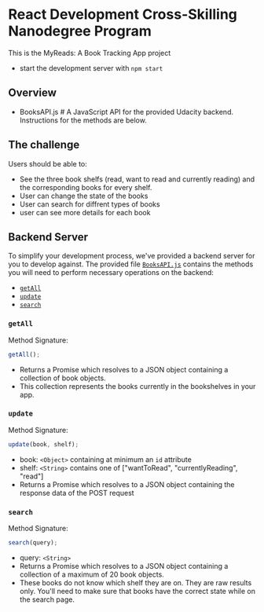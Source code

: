 # React Development Cross-Skilling Nanodegree Program

This is the MyReads: A Book Tracking App project

- start the development server with `npm start`

## Overview

- BooksAPI.js # A JavaScript API for the provided Udacity backend. Instructions for the methods are below.

## The challenge

Users should be able to:

- See the three book shelfs (read, want to read and currently reading) and the corresponding books for every shelf.
- User can change the state of the books
- User can search for diffrent types of books
- user can see more details for each book

## Backend Server

To simplify your development process, we've provided a backend server for you to develop against. The provided file [`BooksAPI.js`](src/BooksAPI.js) contains the methods you will need to perform necessary operations on the backend:

- [`getAll`](#getall)
- [`update`](#update)
- [`search`](#search)

### `getAll`

Method Signature:

```js
getAll();
```

- Returns a Promise which resolves to a JSON object containing a collection of book objects.
- This collection represents the books currently in the bookshelves in your app.

### `update`

Method Signature:

```js
update(book, shelf);
```

- book: `<Object>` containing at minimum an `id` attribute
- shelf: `<String>` contains one of ["wantToRead", "currentlyReading", "read"]
- Returns a Promise which resolves to a JSON object containing the response data of the POST request

### `search`

Method Signature:

```js
search(query);
```

- query: `<String>`
- Returns a Promise which resolves to a JSON object containing a collection of a maximum of 20 book objects.
- These books do not know which shelf they are on. They are raw results only. You'll need to make sure that books have the correct state while on the search page.
